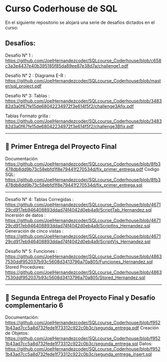 # Curso Coderhouse de SQL

En el siguiente repositorio se alojará una serie de desafíos dictados en el curso:

## Desafíos:

Desafío N° 1 : https://github.com/JoelHernandezcoder/SQLcourse_Coderhouse/blob/c658c3a3e4437e40b395185f85da89ee87e38d7a/challenge1.pdf

Desafío N° 2 : Diagrama E-R : https://github.com/JoelHernandezcoder/SQLcourse_Coderhouse/blob/master/sql_project.pdf

Desafío N° 3: Tablas : https://github.com/JoelHernandezcoder/SQLcourse_Coderhouse/blob/348382d3a0f67fe15de68042234972f3e614f5f2/challenge3Afix.pdf

Tablas Formato grilla : https://github.com/JoelHernandezcoder/SQLcourse_Coderhouse/blob/348382d3a0f67fe15de68042234972f3e614f5f2/challenge3Bfix.pdf

-----------------------------------------------------------------------------------------------------------------------------------------------------------
## 🥇 Primer Entrega del Proyecto Final

Documentación
https://github.com/JoelHernandezcoder/SQLcourse_Coderhouse/blob/8fb3478db8dd9b73c58ebfd1f8e79441f270534d/fix_primer_entrega.pdf
Codigo SQL:
https://github.com/JoelHernandezcoder/SQLcourse_Coderhouse/blob/8fb3478db8dd9b73c58ebfd1f8e79441f270534d/fix_primer_entrega.sql

-----------------------------------------------------------------------------------------------------------------------------------------------------------

Desafío N° 4: Tablas Corregidas : https://github.com/JoelHernandezcoder/SQLcourse_Coderhouse/blob/467129cd917eb946408893ddad74f4042d0eb4a9/ScriptTab_Hernandez.sql
Incersión de datos : 
https://github.com/JoelHernandezcoder/SQLcourse_Coderhouse/blob/467129cd917eb946408893ddad74f4042d0eb4a9/ScriptIns_Hernandez.sql
Generación de cinco vistas : 
https://github.com/JoelHernandezcoder/SQLcourse_Coderhouse/blob/467129cd917eb946408893ddad74f4042d0eb4a9/ScriptVis_Hernandez.sql


Desafio N° 5: Funciones : 
https://github.com/JoelHernandezcoder/SQLcourse_Coderhouse/blob/48637530ddf952037b93c5608d3413796a70a805/Funciones_Hernandez.sql
Stored Procedures:
https://github.com/JoelHernandezcoder/SQLcourse_Coderhouse/blob/48637530ddf952037b93c5608d3413796a70a805/Stored_Hernandez.sql

-----------------------------------------------------------------------------------------------------------------------------------------------------------
## 🥈 Segunda Entrega del Proyecto Final y Desafío complementario 6

Documentación:
https://github.com/JoelHernandezcoder/SQLcourse_Coderhouse/blob/f9521b43ad7cc5a8d732fede1f73312c922c0b3c/segunda_entrega.pdf
Creación de Objetos:
https://github.com/JoelHernandezcoder/SQLcourse_Coderhouse/blob/f9521b43ad7cc5a8d732fede1f73312c922c0b3c/segunda_entrega.sql
Datos:
https://github.com/JoelHernandezcoder/SQLcourse_Coderhouse/blob/f9521b43ad7cc5a8d732fede1f73312c922c0b3c/segunda_entrega_insert.sql
